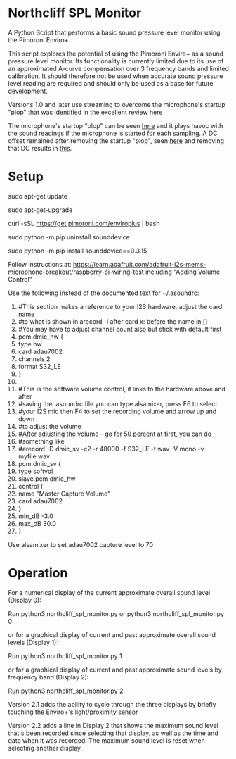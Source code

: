 # Northcliff SPL Monitor
A Python Script that performs a basic sound pressure level monitor using the Pimoroni Enviro+

This script explores the potential of using the Pimoroni Enviro+ as a sound pressure level monitor. Its functionality is currently limited due to its use of an approximated A-curve compensation over 3 frequency bands and limited calibration. It should therefore not be used when accurate sound pressure level reading are required and should only be used as a base for future development.

Versions 1.0 and later use streaming to overcome the microphone's startup "plop" that was identified in the excellent review [here](https://flipreview.com/review-of-pimoronis-enviro-board-part2-lcd-noise-level-lightproximity/)

The microphone's startup "plop" can be seen [here](https://github.com/roscoe81/northcliff_spl_monitor/blob/main/Mic%20Graphs/mic_startup_no_offset.png) and it plays havoc with the sound readings if the microphone is started for each sampling. A DC offset remained after removing the startup "plop", seen [here](https://github.com/roscoe81/northcliff_spl_monitor/blob/main/Mic%20Graphs/mic_stable_no_offset.png) and removing that DC results in [this](https://github.com/roscoe81/northcliff_spl_monitor/blob/main/Mic%20Graphs/mic_stable_offset.png).


# Setup
sudo apt-get update

sudo apt-get-upgrade

curl -sSL https://get.pimoroni.com/enviroplus | bash

sudo python -m pip uninstall sounddevice

sudo python -m pip install sounddevice==0.3.15

Follow instructions at:
https://learn.adafruit.com/adafruit-i2s-mems-microphone-breakout/raspberry-pi-wiring-test
including “Adding Volume Control”

Use the following instead of the documented text for ~/.asoundrc:

1.	#This section makes a reference to your I2S hardware, adjust the card name
2.	#to what is shown in arecord -l after card x: before the name in []
3.	#You may have to adjust channel count also but stick with default first
4.	pcm.dmic_hw {
5.	type hw
6.	card adau7002
7.	channels 2
8.	format S32_LE
9.	}
10.	 
11.	#This is the software volume control, it links to the hardware above and after
12.	#saving the .asoundrc file you can type alsamixer, press F6 to select
13.	#your I2S mic then F4 to set the recording volume and arrow up and down
14.	#to adjust the volume
15.	#After adjusting the volume - go for 50 percent at first, you can do
16.	#something like 
17.	#arecord -D dmic_sv -c2 -r 48000 -f S32_LE -t wav -V mono -v myfile.wav
18.	pcm.dmic_sv {
19.	type softvol
20.	slave.pcm dmic_hw
21.	control {
22.	name "Master Capture Volume"
23.	card adau7002
24.	}
25.	min_dB -3.0
26.	max_dB 30.0
27.	}

Use alsamixer to set adau7002 capture level to 70


# Operation

For a numerical display of the current approximate overall sound level (Display 0):

Run python3 northcliff_spl_monitor.py or python3 northcliff_spl_monitor.py 0

or for a graphical display of current and past approximate overall sound levels (Display 1):

Run python3 northcliff_spl_monitor.py 1

or for a graphical display of current and past approximate sound levels by frequency band (Display 2):

Run python3 northcliff_spl_monitor.py 2

Version 2.1 adds the ability to cycle through the three displays by briefly touching the Enviro+'s light/proximity sensor

Version 2.2 adds a line in Display 2 that shows the maximum sound level that's been recorded since selecting that display, as well as the time and date when it was recorded. The maximum sound level is reset when selecting another display.
